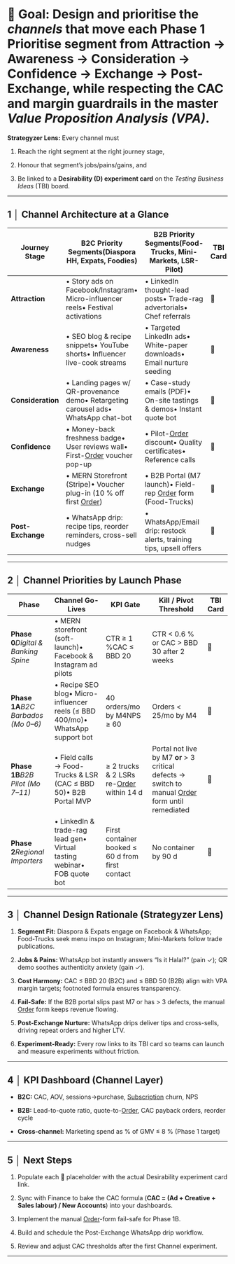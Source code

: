 # **🎯 Goal:** Design and prioritise the *channels* that move each **Phase 1 Prioritise segment** from **Attraction → Awareness → Consideration → Confidence → Exchange → Post-Exchange**, while respecting the CAC and margin guardrails in the master *Value Proposition Analysis (VPA)*.

**Strategyzer Lens:** Every channel must

1. Reach the right segment at the right journey stage,

2. Honour that segment’s jobs/pains/gains, and

3. Be linked to a **Desirability (D) experiment card** on the *Testing Business Ideas* (TBI) board.

---

## **1 │ Channel Architecture at a Glance**

| Journey Stage | B2C Priority Segments(Diaspora HH, Expats, Foodies) | B2B Priority Segments(Food-Trucks, Mini-Markets, LSR-Pilot) | TBI Card |
| ----- | ----- | ----- | ----- |
| **Attraction** | • Story ads on Facebook/Instagram• Micro-influencer reels• Festival activations | • LinkedIn thought-lead posts• Trade-rag advertorials• Chef referrals | 🔗 |
| **Awareness** | • SEO blog & recipe snippets• YouTube shorts• Influencer live-cook streams | • Targeted LinkedIn ads• White-paper downloads• Email nurture seeding | 🔗 |
| **Consideration** | • Landing pages w/ QR-provenance demo• Retargeting carousel ads• WhatsApp chat-bot | • Case-study emails (PDF)• On-site tastings & demos• Instant quote bot | 🔗 |
| **Confidence** | • Money-back freshness badge• User reviews wall• First-[Order](../ubiquitous-language/glossary.md#order) voucher pop-up | • Pilot-[Order](../ubiquitous-language/glossary.md#order) discount• Quality certificates• Reference calls | 🔗 |
| **Exchange** | • MERN Storefront (Stripe)• Voucher plug-in (10 % off first [Order](../ubiquitous-language/glossary.md#order)) | • B2B Portal (M7 launch)• Field-rep [Order](../ubiquitous-language/glossary.md#order) form (Food-Trucks) | 🔗 |
| **Post-Exchange** | • WhatsApp drip: recipe tips, reorder reminders, cross-sell nudges | • WhatsApp/Email drip: restock alerts, training tips, upsell offers | 🔗 |

---

## **2 │ Channel Priorities by Launch Phase**

| Phase | Channel Go-Lives | KPI Gate | Kill / Pivot Threshold | TBI Card |
| ----- | ----- | ----- | ----- | ----- |
| **Phase 0***Digital & Banking Spine* | • MERN storefront (soft-launch)• Facebook & Instagram ad pilots | CTR ≥ 1 %CAC ≤ BBD 20 | CTR \< 0.6 % or CAC \> BBD 30 after 2 weeks | 🔗 |
| **Phase 1A***B2C Barbados (Mo 0–6)* | • Recipe SEO blog• Micro-influencer reels (≤ BBD 400/mo)• WhatsApp support bot | 40 orders/mo by M4NPS ≥ 60 | Orders \< 25/mo by M4 | 🔗 |
| **Phase 1B***B2B Pilot (Mo 7–11)* | • Field calls → Food-Trucks & LSR (CAC ≤ BBD 50)• B2B Portal MVP | ≥ 2 trucks & 2 LSRs re-[Order](../ubiquitous-language/glossary.md#order) within 14 d | Portal not live by M7 **or** \> 3 critical defects → switch to manual [Order](../ubiquitous-language/glossary.md#order) form until remediated | 🔗 |
| **Phase 2***Regional Importers* | • LinkedIn & trade-rag lead gen• Virtual tasting webinar• FOB quote bot | First container booked ≤ 60 d from first contact | No container by 90 d | 🔗 |

---

## **3 │ Channel Design Rationale (Strategyzer Lens)**

1. **Segment Fit:** Diaspora & Expats engage on Facebook & WhatsApp; Food-Trucks seek menu inspo on Instagram; Mini-Markets follow trade publications.

2. **Jobs & Pains:** WhatsApp bot instantly answers “Is it Halal?” (pain ✓); QR demo soothes authenticity anxiety (gain ✓).

3. **Cost Harmony:** CAC ≤ BBD 20 (B2C) and ≤ BBD 50 (B2B) align with VPA margin targets; footnoted formula ensures transparency.

4. **Fail-Safe:** If the B2B portal slips past M7 or has \> 3 defects, the manual [Order](../ubiquitous-language/glossary.md#order) form keeps revenue flowing.

5. **Post-Exchange Nurture:** WhatsApp drips deliver tips and cross-sells, driving repeat orders and higher LTV.

6. **Experiment-Ready:** Every row links to its TBI card so teams can launch and measure experiments without friction.

---

## **4 │ KPI Dashboard (Channel Layer)**

* **B2C:** CAC, AOV, sessions→purchase, [Subscription](../ubiquitous-language/glossary.md#subscription) churn, NPS

* **B2B:** Lead-to-quote ratio, quote-to-[Order](../ubiquitous-language/glossary.md#order), CAC payback orders, reorder cycle

* **Cross-channel:** Marketing spend as % of GMV ≤ 8 % (Phase 1 target)

---

## **5 │ Next Steps**

1. Populate each 🔗 placeholder with the actual Desirability experiment card link.

2. Sync with Finance to bake the CAC formula (**CAC \= (Ad \+ Creative \+ Sales labour) / New Accounts**) into your dashboards.

3. Implement the manual [Order](../ubiquitous-language/glossary.md#order)-form fail-safe for Phase 1B.

4. Build and schedule the Post-Exchange WhatsApp drip workflow.

5. Review and adjust CAC thresholds after the first Channel experiment.

---

